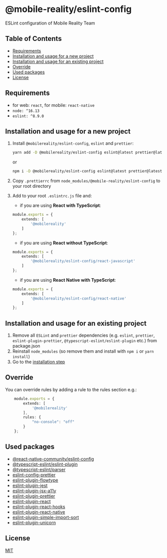 # @mobile-reality/eslint-config

ESLint configuration of Mobile Reality Team

## Table of Contents
- [Requirements](#requirements)
- [Installation and usage for a new project](#installation-and-usage-for-a-new-project)
- [Installation and usage for an existing project](#installation-and-usage-for-an-existing-project)
- [Override](#override)
- [Used packages](#used-packages)
- [License](#license)

## Requirements
* for web: `react`, for mobile: `react-native`
* `node: ^16.13`
* `eslint: ^8.9.0`

## Installation and usage for a new project
1. Install `@mobilereality/eslint-config`, `eslint` and `prettier`:
    ```sh
    yarn add -D @mobilereality/eslint-config eslint@latest prettier@latest
    ```
    or
    ```sh
    npm i -D @mobilereality/eslint-config eslint@latest prettier@latest
    ```

2. Copy `.prettierrc` from `node_modules/@mobile-reality/eslint-config` to your root directory
3. Add to your root `.eslintrc.js` file and:
   * if you are using **React with TypeScript**:
    ```typescript jsx
    module.exports = {
        extends: [
            '@mobilereality'
        ]
    };
    ```
   * if you are using **React without TypeScript**:
    ```typescript jsx
    module.exports = {
        extends: [
            '@mobilereality/eslint-config/react-javascript'
        ]
    };
    ```
    * if you are using **React Native with TypeScript**:
    ```typescript jsx
    module.exports = {
        extends: [
            '@mobilereality/eslint-config/react-native'
        ]
    };
    ```
   
## Installation and usage for an existing project
1. Remove all `ESLint` and `prettier` dependencies (e.g. `eslint`, `prettier`, `eslint-plugin-prettier`, `@typescript-eslint/eslint-plugin` etc.) from package.json
2. Reinstall `node_modules` (so remove them and install with `npm i` or `yarn install`)
3. Go to the [installation step](#installation-and-usage-for-a-new-project)

## Override
You can override rules by adding a rule to the rules section e.g.:
```typescript jsx
    module.exports = {
        extends: [
            '@mobilereality'
        ],
        rules: {
            "no-console": "off"
        }
    };
```

## Used packages
* [@react-native-community/eslint-config](https://github.com/facebook/react-native/tree/HEAD/packages/eslint-config-react-native-community)
* [@typescript-eslint/eslint-plugin](https://github.com/typescript-eslint/typescript-eslint/tree/main/packages/eslint-plugin)
* [@typescript-eslint/parser](https://github.com/typescript-eslint/typescript-eslint/tree/main/packages/parser)
* [eslint-config-prettier](https://github.com/prettier/eslint-config-prettier)
* [eslint-plugin-flowtype](https://github.com/gajus/eslint-plugin-flowtype)
* [eslint-plugin-jest](https://github.com/jest-community/eslint-plugin-jest)
* [eslint-plugin-jsx-a11y](https://github.com/jsx-eslint/eslint-plugin-jsx-a11y)
* [eslint-plugin-prettier](https://github.com/prettier/eslint-plugin-prettier)
* [eslint-plugin-react](https://github.com/yannickcr/eslint-plugin-react)
* [eslint-plugin-react-hooks](https://github.com/facebook/react/tree/main/packages/eslint-plugin-react-hooks)
* [eslint-plugin-react-native](https://github.com/intellicode/eslint-plugin-react-native)
* [eslint-plugin-simple-import-sort](https://github.com/lydell/eslint-plugin-simple-import-sort)
* [eslint-plugin-unicorn](https://github.com/sindresorhus/eslint-plugin-unicorn)

## License

[MIT](LICENSE.md)
